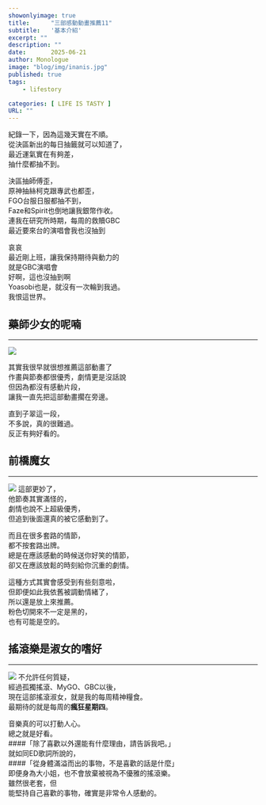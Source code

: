 ```yaml
---
showonlyimage: true
title:      "三部感動動畫推薦11"
subtitle:   '基本介紹'
excerpt: ""
description: ""
date:       2025-06-21
author: Monologue    
image: "blog/img/inanis.jpg"
published: true 
tags:
    - lifestory

categories: [ LIFE IS TASTY ]
URL: ""
---
```


紀錄一下，因為這幾天實在不順。  
從決區新出的每日抽籤就可以知道了，  
最近運氣實在有夠差，  
抽什麼都抽不到。  
  
決區抽師傅歪，  
原神抽絲柯克跟專武也都歪，  
FGO台服日服都抽不到，  
Faze和Spirit也倒地讓我銀幣作收。  
連我在研究所時期，每周的救贖GBC  
最近要來台的演唱會我也沒抽到  
  
哀哀  
最近剛上班，讓我保持期待與動力的  
就是GBC演唱會  
好啊，這也沒抽到啊  
Yoasobi也是，就沒有一次輪到我過。  
我恨這世界。  


## 藥師少女的呢喃
***
[![](https://revistayume.com/wp-content/uploads/2023/10/Kusuriya-no-Hitorigoto_Portada1.jpeg)](https://www.youtube.com/watch?v=MeC-G9TbbC4&ab_channel=HK_marco395)  

其實我很早就很想推薦這部動畫了  
作畫與節奏都很優秀，劇情更是沒話說  
但因為都沒有感動片段，  
讓我一直先把這部動畫擱在旁邊。  
  
直到子翠這一段，  
不多說，真的很難過。  
反正有夠好看的。  
  
## 前橋魔女
***
![](https://img.sunrise-inc.co.jp/images/product-information/916/1.jpg)
這部更妙了，  
他節奏其實滿怪的，  
劇情也說不上超級優秀，  
但追到後面還真的被它感動到了。  
  
而且在很多套路的情節，  
都不按套路出牌。  
總是在應該感動的時候送你好笑的情節，  
卻又在應該放鬆的時刻給你沉重的劇情。  
  
這種方式其實會感受到有些刻意啦，  
但即便如此我依舊被調動情緒了，  
所以還是放上來推薦。  
粉色切開來不一定是黑的，  
也有可能是空的。  

## 搖滾樂是淑女的嗜好
***
![](https://i.ytimg.com/vi/fTWQoU5Pi20/maxresdefault.jpg)
不允許任何質疑，  
經過孤獨搖滾、MyGO、GBC以後，  
現在這部搖滾淑女，就是我的每周精神糧食。  
最期待的就是每周的**瘋狂星期四**。  
  
音樂真的可以打動人心。  
總之就是好看。  
####「除了喜歡以外還能有什麼理由，請告訴我吧。」  
就如同ED歌詞所說的，  
####「從身體滿溢而出的事物，不是喜歡的話是什麼」  
即便身為大小姐，也不會放棄被視為不優雅的搖滾樂。  
雖然很老套，但  
能堅持自己喜歡的事物，確實是非常令人感動的。  
<!--more-->
